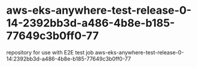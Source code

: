 # aws-eks-anywhere-test-release-0-14-2392bb3d-a486-4b8e-b185-77649c3b0ff0-77
repository for use with E2E test job aws-eks-anywhere-test-release-0-14:2392bb3d-a486-4b8e-b185-77649c3b0ff0-77
